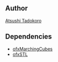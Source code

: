 ## Author

[Atsushi Tadokoro](http://yoppa.org/)

## Dependencies

* [ofxMarchingCubes](http://code.google.com/p/ruicode/downloads/detail?name=ofxMarchingCubes%20002.zip&can=2&q=)
* [ofxSTL](http://code.google.com/p/ruicode/downloads/detail?name=ofxSTL%20001.zip&can=2&q=)